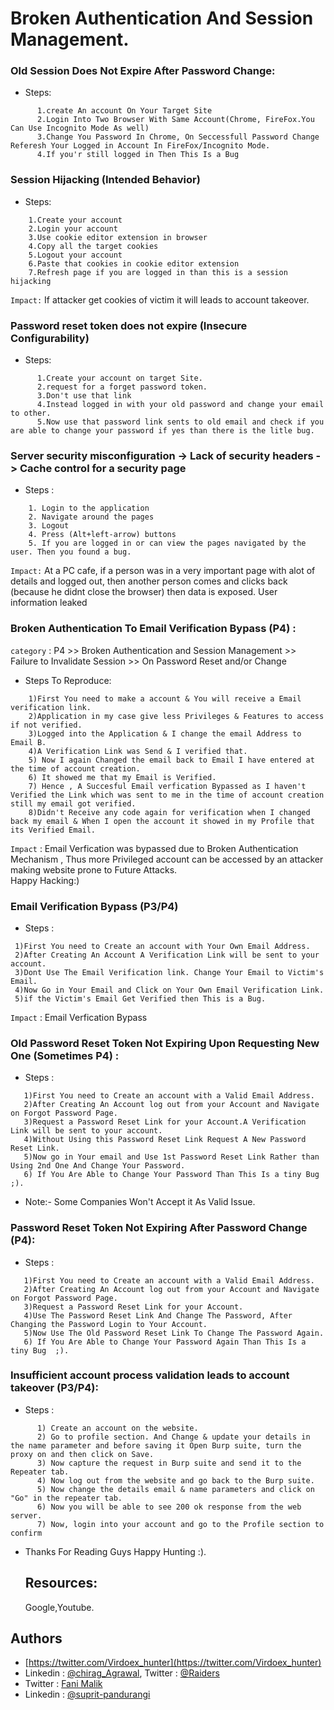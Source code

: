 # Broken Authentication And Session Management.

### Old Session Does Not Expire After Password Change:

-   Steps:

```
      1.create An account On Your Target Site
      2.Login Into Two Browser With Same Account(Chrome, FireFox.You Can Use Incognito Mode As well)
      3.Change You Password In Chrome, On Seccessfull Password Change Referesh Your Logged in Account In FireFox/Incognito Mode.
      4.If you'r still logged in Then This Is a Bug
```

### Session Hijacking (Intended Behavior)

-   Steps:

```
    1.Create your account
    2.Login your account
    3.Use cookie editor extension in browser
    4.Copy all the target cookies
    5.Logout your account
    6.Paste that cookies in cookie editor extension
    7.Refresh page if you are logged in than this is a session hijacking
```

`Impact:` If attacker get cookies of victim it will leads to account takeover.

### Password reset token does not expire (Insecure Configurability)

-   Steps:

```
      1.Create your account on target Site.
      2.request for a forget password token.
      3.Don't use that link
      4.Instead logged in with your old password and change your email to other.
      5.Now use that password link sents to old email and check if you are able to change your password if yes than there is the litle bug.
```

### Server security misconfiguration -> Lack of security headers -> Cache control for a security page

-   Steps :

```
    1. Login to the application
    2. Navigate around the pages
    3. Logout
    4. Press (Alt+left-arrow) buttons
    5. If you are logged in or can view the pages navigated by the user. Then you found a bug.
```

`Impact:` At a PC cafe, if a person was in a very important page with alot of details and logged out, then another person comes and clicks back (because he didnt close the browser) then data is exposed. User information leaked

### Broken Authentication To Email Verification Bypass (P4) :

`category` : P4 >> Broken Authentication and Session Management >> Failure to Invalidate Session >> On Password Reset and/or Change

-   Steps To Reproduce:

```
    1)First You need to make a account & You will receive a Email verification link.
    2)Application in my case give less Privileges & Features to access if not verified.
    3)Logged into the Application & I change the email Address to Email B.
    4)A Verification Link was Send & I verified that.
    5) Now I again Changed the email back to Email I have entered at the time of account creation.
    6) It showed me that my Email is Verified.
    7) Hence , A Succesful Email verfication Bypassed as I haven't Verified the Link which was sent to me in the time of account creation still my email got verified.
    8)Didn't Receive any code again for verification when I changed back my email & When I open the account it showed in my Profile that its Verified Email.
```

`Impact` :
Email Verfication was bypassed due to Broken Authentication Mechanism , Thus more Privileged account can be accessed by an attacker making website prone to Future Attacks.  
 Happy Hacking:)

### Email Verification Bypass (P3/P4)

-   Steps :

```
 1)First You need to Create an account with Your Own Email Address.
 2)After Creating An Account A Verification Link will be sent to your account.
 3)Dont Use The Email Verification link. Change Your Email to Victim's Email.
 4)Now Go in Your Email and Click on Your Own Email Verification Link.
 5)if the Victim's Email Get Verified then This is a Bug.
```

`Impact` : Email Verfication Bypass

### Old Password Reset Token Not Expiring Upon Requesting New One (Sometimes P4) :

-   Steps :

```
   1)First You need to Create an account with a Valid Email Address.
   2)After Creating An Account log out from your Account and Navigate on Forgot Password Page.
   3)Request a Password Reset Link for your Account.A Verification Link will be sent to your account.
   4)Without Using this Password Reset Link Request A New Password Reset Link.
   5)Now go in Your email and Use 1st Password Reset Link Rather than Using 2nd One And Change Your Password.
   6) If You Are Able to Change Your Password Than This Is a tiny Bug ;).
```

-   Note:- Some Companies Won't Accept it As Valid Issue.

### Password Reset Token Not Expiring After Password Change (P4):

-   Steps :

```
   1)First You need to Create an account with a Valid Email Address.
   2)After Creating An Account log out from your Account and Navigate on Forgot Password Page.
   3)Request a Password Reset Link for your Account.
   4)Use The Password Reset Link And Change The Password, After Changing the Password Login to Your Account.
   5)Now Use The Old Password Reset Link To Change The Password Again.
   6) If You Are Able to Change Your Password Again Than This Is a tiny Bug  ;).
```

### Insufficient account process validation leads to account takeover (P3/P4):

-   Steps :

```
      1) Create an account on the website.
      2) Go to profile section. And Change & update your details in the name parameter and before saving it Open Burp suite, turn the proxy on and then click on Save.
      3) Now capture the request in Burp suite and send it to the Repeater tab.
      4) Now log out from the website and go back to the Burp suite.
      5) Now change the details email & name parameters and click on "Go" in the repeater tab.
      6) Now you will be able to see 200 ok response from the web server.
      7) Now, login into your account and go to the Profile section to confirm
```

-   Thanks For Reading Guys Happy Hunting :).

    ## Resources:

    Google,Youtube.

## Authors

-   [https://twitter.com/Virdoex_hunter](https://twitter.com/Virdoex_hunter)
-   Linkedin : [@chirag_Agrawal](https://www.linkedin.com/in/chirag-agrawal-770488144/), Twitter : [@Raiders](https://twitter.com/ChiragA15977205)
-   Twitter : [Fani Malik](https://twitter.com/fanimalikhack)
-   Linkedin : [@suprit-pandurangi](https://www.linkedin.com/in/suprit-pandurangi-a90526106/)
